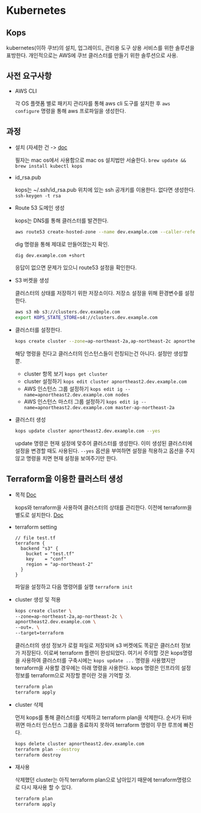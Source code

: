# Kubernetes

## Kops
kubernetes(이하 쿠브)의 설치, 업그레이드, 관리용 도구
상용 서비스를 위한 솔루션을 표방한다. 개인적으로는 AWS에 쿠브
클러스터를 만들기 위한 솔루션으로 사용.

## 사전 요구사항
* AWS CLI

  각 OS 플랫폼 별로 패키지 관리자를 통해 aws cli 도구를 설치한 후
  `aws configure` 명령을 통해 aws 프로파일을 생성한다.
  
## 과정
* 설치 (자세한 건 -> [doc](https://kubernetes.io/docs/getting-started-guides/kops/)

  필자는 mac os에서 사용함으로 mac os 설치법만 서술한다.
  `brew update && brew install kubectl kops`
* id\_rsa.pub

  kops는 ~/.ssh/id\_rsa.pub 위치에 있는 ssh 공개키를 이용한다.
  없다면 생성한다. `ssh-keygen -t rsa`
* Route 53 도메인 생성

  kops는 DNS를 통해 클러스터를 발견한다.
  ```bash
  aws route53 create-hosted-zone --name dev.example.com --caller-reference 1
  ```
  dig 명령을 통해 제대로 만들어졌는지 확인.
  ```bash
  dig dev.example.com +short
  ```
  응답이 없으면 문제가 있으니 route53 설정을 확인한다.

* S3 버켓을 생성

  클러스터의 상태를 저장하기 위한 저장소이다.
  저장소 설정을 위해 환경변수를 설정한다.
  ```bash
  aws s3 mb s3://clusters.dev.example.com
  export KOPS_STATE_STORE=s4://clusters.dev.example.com
  ```
* 클러스터를 설정한다.

  ```bash
  kops create cluster --zone=ap-northeast-2a,ap-northeast-2c apnortheast2.dev.example.com
  ```
  해당 명령을 친다고 클러스터의 인스턴스들이 런칭되는건 아니다. 설정만 생성할 뿐.
  * cluster 항목 보기 `kops get cluster`
  * cluster 설정하기 `kops edit cluster apnortheast2.dev.example.com`
  * AWS 인스턴스 그룹 설정하기 `kops edit ig --name=apnortheast2.dev.example.com nodes`
  * AWS 인스턴스 마스터 그룹 설정하기 `kops edit ig --name=apnortheast2.dev.example.com master-ap-northeast-2a`
* 클러스터 생성

  ```bash
  kops update cluster apnortheast2.dev.example.com --yes
  ```
  update 명령은 현재 설정에 맞추어 클러스터를 생성한다.
  이미 생성된 클러스터에 설정을 변경할 때도 사용된다.
  `--yes` 옵션을 부여하면 설정을 적용하고 옵션을 주지않고 명령을 치면
  현재 설정을 보여주기만 한다.

## Terraform을 이용한 클러스터 생성
* 목적 [Doc](https://github.com/kubernetes/kops/blob/master/docs/terraform.md) 

  kops와 terraform을 사용하여 클러스터의 상태를 관리한다.
  이전에 terraform을 별도로 설치한다. [Doc](https://www.terraform.io/intro/getting-started/install.html)
* terraform setting

  ```grooby
  // file test.tf
  terraform {
    backend "s3" {
      bucket = "test.tf"
      key    = "conf"
      region = "ap-northeast-2"
    }
  }
  ```
  파일을 설정하고 다음 명령어를 실행
  `terraform init`
* cluster 생성 및 적용

  ```bash
  kops create cluster \
  --zone=ap-northeast-2a,ap-northeast-2c \
  apnortheast2.dev.example.com \
  --out=. \
  --target=terraform
  ```
  클러스터의 생성 정보가 로컬 파일로 저장되며
  s3 버켓에도 똑같은 클러스터 정보가 저장된다.
  이로써 terraform 플랜이 완성되었다. 
  여기서 주의할 것은 kops명령을 사용하여 클러스터를 구축시에는
  `kops update ...` 명령을 사용했지만 terraform을 사용할 경우에는
  아래 명령을 사용한다. kops 명령은 인프라의 설정 정보를 terraform으로
  저장할 뿐이란 것을 기억할 것.
  ```bash
  terraform plan
  terraform apply
  ```
* cluster 삭제

  먼저 kops를 통해 클러스터를 삭제하고
  terraform plan을 삭제한다. 순서가 뒤바뀌면 마스터 인스턴스 그룹을
  종료하지 못하여 terraform 명령이 무한 루프에 빠진다.
  ```bash
  kops delete cluster apnortheast2.dev.example.com
  terraform plan --destroy
  terraform destroy
  ```
* 재사용

  삭제했던 cluster는 아직 terraform plan으로 남아있기 때문에
  terraform명령으로 다시 재사용 할 수 있다.
  ```bash 
  terraform plan
  terraform apply
  ```
